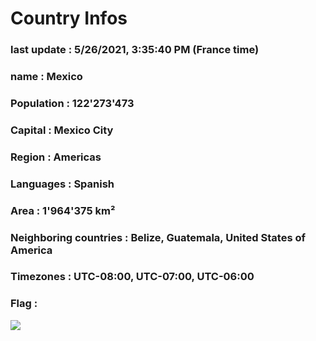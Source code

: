 # Country  Infos
### last update : 5/26/2021, 3:35:40 PM (France time)

### name : Mexico
### Population : 122'273'473
### Capital : Mexico City
### Region : Americas
### Languages : Spanish
### Area : 1'964'375 km²
### Neighboring countries : Belize, Guatemala, United States of America
### Timezones : UTC-08:00, UTC-07:00, UTC-06:00

### Flag :
![](https://restcountries.eu/data/mex.svg)